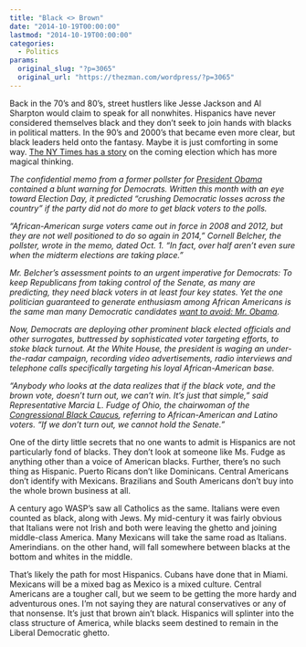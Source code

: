 ```yaml
---
title: "Black <> Brown"
date: "2014-10-19T00:00:00"
lastmod: "2014-10-19T00:00:00"
categories:
  - Politics
params:
  original_slug: "?p=3065"
  original_url: "https://thezman.com/wordpress/?p=3065"
---
```


Back in the 70’s and 80’s, street hustlers like Jesse Jackson and Al
Sharpton would claim to speak for all nonwhites. Hispanics have never
considered themselves black and they don’t seek to join hands with
blacks in political matters. In the 90’s and 2000’s that became even
more clear, but black leaders held onto the fantasy. Maybe it is just
comforting in some way. <a
href="http://www.nytimes.com/2014/10/19/us/in-black-vote-democrats-see-lifeline-for-midterms.html"
rel="noopener" target="_blank">The NY Times has a story</a> on the
coming election which has more magical thinking.

*The confidential memo from a former pollster for <a
href="http://topics.nytimes.com/top/reference/timestopics/people/o/barack_obama/index.html?inline=nyt-per"
class="meta-per" title="More articles about Barack Obama">President
Obama</a> contained a blunt warning for Democrats. Written this month
with an eye toward Election Day, it predicted “crushing Democratic
losses across the country” if the party did not do more to get black
voters to the polls.*

*“African-American surge voters came out in force in 2008 and 2012, but
they are not well positioned to do so again in 2014,” Cornell Belcher,
the pollster, wrote in the memo, dated Oct. 1. “In fact, over half
aren’t even sure when the midterm elections are taking place.”*

*Mr. Belcher’s assessment points to an urgent imperative for Democrats:
To keep Republicans from taking control of the Senate, as many are
predicting, they need black voters in at least four key states. Yet the
one politician guaranteed to generate enthusiasm among African Americans
is the same man many Democratic candidates [want to avoid: Mr.
Obama](http://www.nytimes.com/2014/10/08/us/politics/in-this-election-obamas-party-benches-him.html "Times article.").*

*Now, Democrats are deploying other prominent black elected officials
and other surrogates, buttressed by sophisticated voter targeting
efforts, to stoke black turnout. At the White House, the president is
waging an under-the-radar campaign, recording video advertisements,
radio interviews and telephone calls specifically targeting his loyal
African-American base.*

*“Anybody who looks at the data realizes that if the black vote, and the
brown vote, doesn’t turn out, we can’t win. It’s just that simple,” said
Representative Marcia L. Fudge of Ohio, the chairwoman of the
[Congressional Black
Caucus](http://cbc.fudge.house.gov/ "The website of the caucus."),
referring to African-American and Latino voters. “If we don’t turn out,
we cannot hold the Senate.”*

One of the dirty little secrets that no one wants to admit is Hispanics
are not particularly fond of blacks. They don’t look at someone like Ms.
Fudge as anything other than a voice of American blacks. Further,
there’s no such thing as Hispanic. Puerto Ricans don’t like Dominicans.
Central Americans don’t identify with Mexicans. Brazilians and South
Americans don’t buy into the whole brown business at all.

A century ago WASP’s saw all Catholics as the same. Italians were even
counted as black, along with Jews. My mid-century it was fairly obvious
that Italians were not Irish and both were leaving the ghetto and
joining middle-class America. Many Mexicans will take the same road as
Italians. Amerindians. on the other hand, will fall somewhere between
blacks at the bottom and whites in the middle.

That’s likely the path for most Hispanics. Cubans have done that in
Miami. Mexicans will be a mixed bag as Mexico is a mixed culture.
Central Americans are a tougher call, but we seem to be getting the more
hardy and adventurous ones. I’m not saying they are natural
conservatives or any of that nonsense. It’s just that brown ain’t black.
Hispanics will splinter into the class structure of America, while
blacks seem destined to remain in the Liberal Democratic ghetto.
